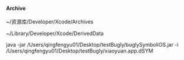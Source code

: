 #### Archive

~/资源库/Developer/Xcode/Archives


~/Library/Developer/Xcode/DerivedData

java -jar /Users/qingfengyu01/Desktop/testBugly/buglySymboliOS.jar -i /Users/qingfengyu01/Desktop/testBugly/xiaoyuan.app.dSYM


